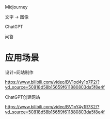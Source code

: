Midjourney

文字 -> 图像



ChatGPT

问答





# 应用场景

设计+网站制作

https://www.bilibili.com/video/BV1od4y1p7P2/?vd_source=50818d58b15659f611880803da5f8e4f



ChatGPT创建网站

https://www.bilibili.com/video/BV1pY4y1R7S2/?vd_source=50818d58b15659f611880803da5f8e4f







